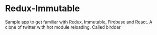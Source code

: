 # Redux-Immutable

Sample app to get familiar with Redux, Immutable, Firebase and React. A clone of twitter with hot module reloading. Called birdder.